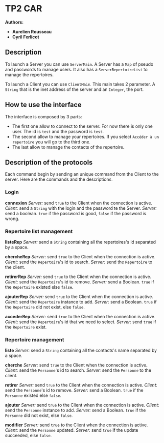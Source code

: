 # TP2 CAR

**Authors:**
- __Aurelien Rousseau__
- __Cyril Ferlicot__

## Description

To launch a Server you can use `ServerMain`. 
A Server has a `Map` of pseudo and passwords to manage users. 
It also has a `ServerRepertoireList` to manage the repertoires.

To launch a Client you can use `ClientMain`. This main takes 2 parameter. 
A `String` that is the inet address of the server and an `Integer`, the port.

## How te use the interface

The interface is composed by 3 parts:
- The first one allow to connect to the server. For now there is only one user. The id is `test` and the password is `test`.
- The second allow to manage your repertoires. If you select `Accéder à un repertoire` you will go to the third one.
- The last allow to manage the contacts of the repertoire.

## Description of the protocols

Each command begin by sending an unique command from the Client to the server.
Here are the commands and the descriptions.

### Login

**connexion**
*Server:* send `true` to the Client when the connection is active.
*Client:* send a `String` with the login and the password te the Server.
*Server:* send a boolean. `true` if the password is good, `false` if the password is wrong.

### Repertoire list management

**listeRep**
*Server:* send a `String` containing all the repertoires's id separated by a space.

**chercheRep**
*Server:* send `true` to the Client when the connection is active.
*Client:* send the `Repertoire`'s id to search.
*Server:* send the `Repertoire` to the client.

**retirerRep**
*Server:* send `true` to the Client when the connection is active.
*Client:* send the `Repertoire`'s id to remove.
*Server:* send a Boolean. `true` if the `Repertoire` existed else `false`.

**ajouterRep**
*Server:* send `true` to the Client when the connection is active.
*Client:* send the `Repertoire` instance to add.
*Server:* send a Boolean. `true` if the `Repertoire` did not exist, else `false`.

**accederRep**
*Server:* send `true` to the Client when the connection is active.
*Client:* send the `Repertoire`'s id that we need to select.
*Server:* send `true` if the `Repertoire` exist. 

### Repertoire management

**liste**
*Server:* send a `String` containing all the contacts's name separated by a space.

**cherche**
*Server:* send `true` to the Client when the connection is active.
*Client:* send the `Personne`'s id to search.
*Server:* send the `Personne` to the client.

**retirer**
*Server:* send `true` to the Client when the connection is active.
*Client:* send the `Personne`'s id to remove.
*Server:* send a Boolean. `true` if the `Personne` existed else `false`.

**ajouter**
*Server:* send `true` to the Client when the connection is active.
*Client:* send the `Personne` instance to add.
*Server:* send a Boolean. `true` if the `Personne` did not exist, else `false`.

**modifier**
*Server:* send `true` to the Client when the connection is active.
*Client:* send the `Personne` updated.
*Server:* send `true` if the update succeeded, else `false`.